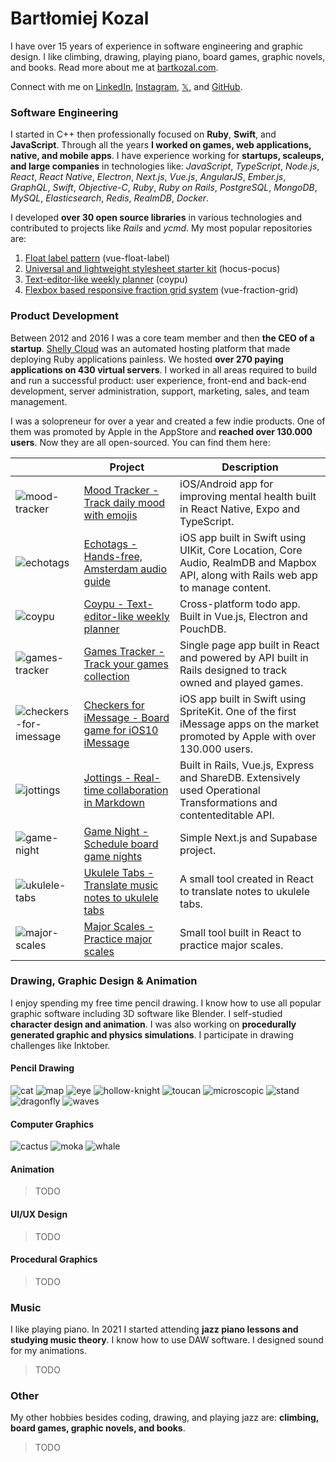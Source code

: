 # Bartłomiej Kozal

I have over 15 years of experience in software engineering and graphic design. I like climbing, drawing, playing piano, board games, graphic novels, and books. Read more about me at [bartkozal.com](https://bartkozal.com/).

Connect with me on [LinkedIn](https://www.linkedin.com/in/bartkozal/), [Instagram](https://www.instagram.com/bartkozal/), [𝕏](https://x.com/bartkozal), and [GitHub](https://github.com/bartkozal).

### Software Engineering

I started in C++ then professionally focused on **Ruby**, **Swift**, and **JavaScript**. Through all the years **I worked on games, web applications, native, and mobile apps**. I have experience working for **startups, scaleups, and large companies** in technologies like: _JavaScript_, _TypeScript_, _Node.js_, _React_, _React Native_, _Electron_, _Next.js_, _Vue.js_, _AngularJS_, _Ember.js_, _GraphQL_, _Swift_, _Objective-C_, _Ruby_, _Ruby on Rails_, _PostgreSQL_, _MongoDB_, _MySQL_, _Elasticsearch_, _Redis_, _RealmDB_, _Docker_.

I developed **over 30 open source libraries** in various technologies and contributed to projects like _Rails_ and _ycmd_. My most popular repositories are:
1. [Float label pattern](https://github.com/bartkozal/vue-float-label) (vue-float-label)
2. [Universal and lightweight stylesheet starter kit](https://github.com/bartkozal/hocus-pocus) (hocus-pocus)
3. [Text-editor-like weekly planner](https://github.com/bartkozal/coypu) (coypu)
4. [Flexbox based responsive fraction grid system](https://github.com/bartkozal/vue-fraction-grid) (vue-fraction-grid)

### Product Development

Between 2012 and 2016 I was a core team member and then **the CEO of a startup**. [Shelly Cloud](https://shellycloud.com/) was an automated hosting platform that made deploying Ruby applications painless. We hosted **over 270 paying applications on 430 virtual servers**. I worked in all areas required to build and run a successful product: user experience, front-end and back-end development, server administration, support, marketing, sales, and team management.

I was a solopreneur for over a year and created a few indie products. One of them was promoted by Apple in the AppStore and **reached over 130.000 users**. Now they are all open-sourced. You can find them here:

|  | Project | Description |
|------|---------|-------------|
| ![mood-tracker](https://github.com/bartkozal/bartkozal/assets/127219/a4909a11-2d1d-40f0-9d53-fae7ac3b51ce) | [Mood Tracker - Track daily mood with emojis](https://github.com/bartkozal/mood-tracker) | iOS/Android app for improving mental health built in React Native, Expo and TypeScript. |
| ![echotags](https://github.com/bartkozal/bartkozal/assets/127219/0e2cf79c-2acc-4afd-af68-a2ce809dada3) | [Echotags - Hands-free, Amsterdam audio guide](https://github.com/bartkozal/echotags) | iOS app built in Swift using UIKit, Core Location, Core Audio, RealmDB and Mapbox API, along with Rails web app to manage content. |
| ![coypu](https://github.com/bartkozal/bartkozal/assets/127219/0fc3f068-7ef8-4c16-916c-1c893fbce46b) | [Coypu - Text-editor-like weekly planner](https://github.com/bartkozal/coypu) | Cross-platform todo app. Built in Vue.js, Electron and PouchDB. |
| ![games-tracker](https://github.com/bartkozal/bartkozal/assets/127219/0e4bd06a-ee2d-41e9-98bd-cdda8780b0ce) | [Games Tracker - Track your games collection](https://github.com/bartkozal/games-tracker) | Single page app built in React and powered by API built in Rails designed to track owned and played games. |
| ![checkers-for-imessage](https://github.com/bartkozal/bartkozal/assets/127219/7f2ebc43-3494-4b26-a233-526b29f970fe) | [Checkers for iMessage - Board game for iOS10 iMessage](https://github.com/bartkozal/checkers) | iOS app built in Swift using SpriteKit. One of the first iMessage apps on the market promoted by Apple with over 130.000 users. |
| ![jottings](https://github.com/bartkozal/bartkozal/assets/127219/b0a357bd-6f5f-4b32-bb30-df3d63b0d4a6) | [Jottings - Real-time collaboration in Markdown](https://github.com/bartkozal/jottings) | Built in Rails, Vue.js, Express and ShareDB. Extensively used Operational Transformations and contenteditable API. |
| ![game-night](https://github.com/bartkozal/bartkozal/assets/127219/f969fe22-b0e6-4b0b-9917-acf1a41f9b28) | [Game Night - Schedule board game nights](https://github.com/bartkozal/game-night) | Simple Next.js and Supabase project. |
| ![ukulele-tabs](https://github.com/bartkozal/bartkozal/assets/127219/cdfa7639-9d9f-4463-a740-bd776e205767) | [Ukulele Tabs - Translate music notes to ukulele tabs](https://ukulele-tabs.bartkozal.com/) | A small tool created in React to translate notes to ukulele tabs. |
| ![major-scales](https://github.com/bartkozal/bartkozal/assets/127219/dac0ab51-cd26-4e20-b25a-a569605029ee) | [Major Scales - Practice major scales](https://major-scales.bartkozal.com/) | Small tool built in React to practice major scales. |

### Drawing, Graphic Design & Animation

I enjoy spending my free time pencil drawing. I know how to use all popular graphic software including 3D software like Blender. I self-studied **character design and animation**. I was also working on **procedurally generated graphic and physics simulations**. I participate in drawing challenges like Inktober.

#### Pencil Drawing

![cat](https://github.com/bartkozal/bartkozal/assets/127219/829bd621-9963-479f-bcf7-1e90a65615c7)
![map](https://github.com/bartkozal/bartkozal/assets/127219/5b0260fb-7089-464c-b7ed-2fb37773503f)
![eye](https://github.com/bartkozal/bartkozal/assets/127219/7cd09ddd-a839-47ab-b750-b2ecd313ae86)
![hollow-knight](https://github.com/bartkozal/bartkozal/assets/127219/b8c2d9a6-7160-4b2d-bec6-def7bb9993db)
![toucan](https://github.com/bartkozal/bartkozal/assets/127219/8eafdbd4-fd06-47c8-bf44-5bad0c9e09f9)
![microscopic](https://github.com/bartkozal/bartkozal/assets/127219/e14d9a03-f830-4cda-be46-673bc39ada70)
![stand](https://github.com/bartkozal/bartkozal/assets/127219/a6d08f91-b7a9-4573-91ba-e94fe9ae6b01)
![dragonfly](https://github.com/bartkozal/bartkozal/assets/127219/154f7ef7-7b97-4fae-81b6-bcb9a958b8ad)
![waves](https://github.com/bartkozal/bartkozal/assets/127219/87eee1ac-ea4b-4b29-8ca2-ac6b84103c8d)


#### Computer Graphics

![cactus](https://github.com/bartkozal/bartkozal/assets/127219/dd1fbcaf-ec46-425d-86ac-5e64841d9e36)
![moka](https://github.com/bartkozal/bartkozal/assets/127219/e4a055b8-396d-4031-bacd-930f30336bd5)
![whale](https://github.com/bartkozal/bartkozal/assets/127219/01a50b07-62f7-4f3b-ae44-fd1121a5523f)

#### Animation

> TODO

#### UI/UX Design

> TODO

#### Procedural Graphics

> TODO

### Music

I like playing piano. In 2021 I started attending **jazz piano lessons and studying music theory**. I know how to use DAW software. I designed sound for my animations.

> TODO

### Other

My other hobbies besides coding, drawing, and playing jazz are: **climbing, board games, graphic novels, and books**.

> TODO
